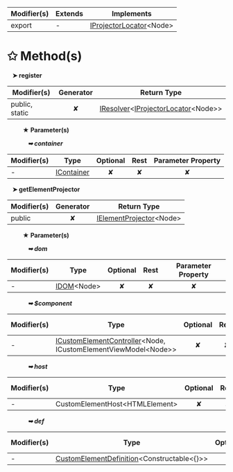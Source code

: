 | Modifier(s)                            | Extends                      | Implements                                    |
|----------------------------------------|------------------------------|-----------------------------------------------|
| export | - | [IProjectorLocator](/runtime/resources/variable/custom-element/iprojectorlocator.md)&lt;Node&gt; |

# &#10025; Method(s)

&nbsp;&nbsp; **&#10148; register**

| Modifier(s)                              | Generator                          | Return Type                       |
|------------------------------------------|:----------------------------------:|-----------------------------------|
| public, static | ✘ | [IResolver](/kernel/interface/di/iresolver.md)&lt;[IProjectorLocator](/runtime/resources/variable/custom-element/iprojectorlocator.md)&lt;Node&gt;&gt; |

&nbsp;&nbsp;&nbsp;&nbsp;&nbsp;&nbsp;&nbsp;&nbsp; **&#9733; Parameter(s)**

&nbsp;&nbsp;&nbsp;&nbsp;&nbsp;&nbsp;&nbsp;&nbsp;&nbsp;&nbsp;&nbsp; _**&#10149; container**_

| Modifier(s)                              | Type                        | Optional                           | Rest                          | Parameter Property                          |
|------------------------------------------|-----------------------------|:----------------------------------:|:-----------------------------:|:-------------------------------------------:|
| - | [IContainer](/kernel/interface/di/icontainer.md) | ✘  | ✘ | ✘ |

&nbsp;&nbsp; **&#10148; getElementProjector**

| Modifier(s)                              | Generator                          | Return Type                       |
|------------------------------------------|:----------------------------------:|-----------------------------------|
| public | ✘ | [IElementProjector](/runtime/resources/interface/custom-element/ielementprojector.md)&lt;Node&gt; |

&nbsp;&nbsp;&nbsp;&nbsp;&nbsp;&nbsp;&nbsp;&nbsp; **&#9733; Parameter(s)**

&nbsp;&nbsp;&nbsp;&nbsp;&nbsp;&nbsp;&nbsp;&nbsp;&nbsp;&nbsp;&nbsp; _**&#10149; dom**_

| Modifier(s)                              | Type                        | Optional                           | Rest                          | Parameter Property                          |
|------------------------------------------|-----------------------------|:----------------------------------:|:-----------------------------:|:-------------------------------------------:|
| - | [IDOM](/runtime/variable/dom/idom.md)&lt;Node&gt; | ✘  | ✘ | ✘ |

&nbsp;&nbsp;&nbsp;&nbsp;&nbsp;&nbsp;&nbsp;&nbsp;&nbsp;&nbsp;&nbsp; _**&#10149; $component**_

| Modifier(s)                              | Type                        | Optional                           | Rest                          | Parameter Property                          |
|------------------------------------------|-----------------------------|:----------------------------------:|:-----------------------------:|:-------------------------------------------:|
| - | [ICustomElementController](/runtime/interface/lifecycle/icustomelementcontroller.md)&lt;Node, ICustomElementViewModel&lt;Node&gt;&gt; | ✘  | ✘ | ✘ |

&nbsp;&nbsp;&nbsp;&nbsp;&nbsp;&nbsp;&nbsp;&nbsp;&nbsp;&nbsp;&nbsp; _**&#10149; host**_

| Modifier(s)                              | Type                        | Optional                           | Rest                          | Parameter Property                          |
|------------------------------------------|-----------------------------|:----------------------------------:|:-----------------------------:|:-------------------------------------------:|
| - | CustomElementHost&lt;HTMLElement&gt; | ✘  | ✘ | ✘ |

&nbsp;&nbsp;&nbsp;&nbsp;&nbsp;&nbsp;&nbsp;&nbsp;&nbsp;&nbsp;&nbsp; _**&#10149; def**_

| Modifier(s)                              | Type                        | Optional                           | Rest                          | Parameter Property                          |
|------------------------------------------|-----------------------------|:----------------------------------:|:-----------------------------:|:-------------------------------------------:|
| - | [CustomElementDefinition](/runtime/resources/class/custom-element/customelementdefinition.md)&lt;Constructable&lt;{}&gt;&gt; | ✘  | ✘ | ✘ |